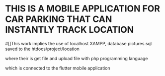 # THIS IS A MOBILE APPLICATION FOR CAR PARKING THAT CAN INSTANTLY TRACK LOCATION

#[]This work implies the use of localhost XAMPP, database pictures.sql saved to the htdocs/project/location

where their is get file and upload file with php programming language

which is connected to the flutter mobile application
